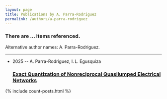 ```yaml
---
layout: page
title: Publications by A. Parra-Rodriguez
permalink: /authors/a-parra-rodriguez
---
```


<h3 id="number-posts">There are ... items referenced.</h3>
<p id='info-authors'>Alternative author names: A. Parra-Rodriguez.</p>
<hr />
<ul class="post-list">
<li><span class='post-meta'>2025 -- A. Parra-Rodriguez, I. L. Egusquiza</span><h3><a class='post-link' href="{{ site.baseurl }}/exact-quantization-of-nonreciprocal-quasilumped-electrical-networks">Exact Quantization of Nonreciprocal Quasilumped Electrical Networks</a></h3></li>

</ul>
{% include count-posts.html %}
